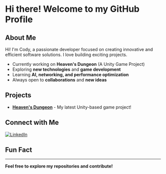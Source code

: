 # Hi there! Welcome to my GitHub Profile

## About Me
Hi! I'm Cody, a passionate developer focused on creating innovative and efficient software solutions. I love building exciting projects.

- Currently working on **Heaven's Dungeon** (A Unity Game Project)
- Exploring **new technologies** and **game development**
- Learning **AI, networking, and performance optimization**
- Always open to **collaborations** and **new ideas**

## Projects
- **[Heaven's Dungeon](#)** - My latest Unity-based game project!

## Connect with Me
[![LinkedIn](https://img.shields.io/badge/LinkedIn-blue?style=for-the-badge&logo=linkedin)](www.linkedin.com/in/codyjamesbrohman)

## Fun Fact


---
**Feel free to explore my repositories and contribute!**
